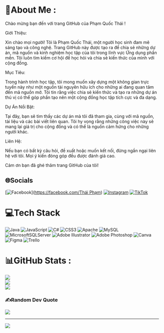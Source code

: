 # 💫About Me :
Chào mừng bạn đến với trang GitHub của Phạm Quốc Thái !

Giới Thiệu:

Xin chào mọi người! Tôi là Phạm Quốc Thái, một người học sinh đam mê sáng tạo và công nghệ. Trang GitHub này được tạo ra để chia sẻ những dự án, mã nguồn và kinh nghiệm học tập của tôi trong lĩnh vực Ứng dụng phần mền. Tôi luôn tìm kiếm cơ hội để học hỏi và chia sẻ kiến thức của mình với cộng đồng.

Mục Tiêu:

Trong hành trình học tập, tôi mong muốn xây dựng một không gian trực tuyến này như một nguồn tài nguyên hữu ích cho những ai đang quan tâm đến mã nguồn mở. Tôi tin rằng việc chia sẻ kiến thức và tạo ra những dự án thú vị có thể góp phần tạo nên một cộng đồng học tập tích cực và đa dạng.

Dự Án Nổi Bật:

Tại đây, bạn sẽ tìm thấy các dự án mà tôi đã tham gia, cùng với mã nguồn, tài liệu và các bài viết liên quan. Tôi hy vọng rằng những công việc này sẽ mang lại giá trị cho cộng đồng và có thể là nguồn cảm hứng cho những người khác.

Liên Hệ:

Nếu bạn có bất kỳ câu hỏi, đề xuất hoặc muốn kết nối, đừng ngần ngại liên hệ với tôi. Mọi ý kiến đóng góp đều được đánh giá cao.

Cảm ơn bạn đã ghé thăm trang GitHub của tôi!

## 🌐Socials
[![Facebook](https://img.shields.io/badge/Facebook-%231877F2.svg?logo=Facebook&logoColor=white)]([https://facebook.com/Thái Phạm](https://www.facebook.com/profile.php?id=100010555243969)) [![Instagram](https://img.shields.io/badge/Instagram-%23E4405F.svg?logo=Instagram&logoColor=white)](https://www.instagram.com/th_ai_24/) [![TikTok](https://img.shields.io/badge/TikTok-%23000000.svg?logo=TikTok&logoColor=white)](https://www.tiktok.com/@pqt0412?lang=vi-VN) 

# 💻Tech Stack
![Java](https://img.shields.io/badge/java-%23ED8B00.svg?style=for-the-badge&logo=java&logoColor=white) ![JavaScript](https://img.shields.io/badge/javascript-%23323330.svg?style=for-the-badge&logo=javascript&logoColor=%23F7DF1E) ![C#](https://img.shields.io/badge/c%23-%23239120.svg?style=for-the-badge&logo=c-sharp&logoColor=white) ![CSS3](https://img.shields.io/badge/css3-%231572B6.svg?style=for-the-badge&logo=css3&logoColor=white) ![Apache](https://img.shields.io/badge/apache-%23D42029.svg?style=for-the-badge&logo=apache&logoColor=white) ![MySQL](https://img.shields.io/badge/mysql-%2300f.svg?style=for-the-badge&logo=mysql&logoColor=white) ![MicrosoftSQLServer](https://img.shields.io/badge/Microsoft%20SQL%20Sever-CC2927?style=for-the-badge&logo=microsoft%20sql%20server&logoColor=white) ![Adobe Illustrator](https://img.shields.io/badge/adobeillustrator-%23FF9A00.svg?style=for-the-badge&logo=adobeillustrator&logoColor=white) ![Adobe Photoshop](https://img.shields.io/badge/adobephotoshop-%2331A8FF.svg?style=for-the-badge&logo=adobephotoshop&logoColor=white) ![Canva](https://img.shields.io/badge/Canva-%2300C4CC.svg?style=for-the-badge&logo=Canva&logoColor=white) 	![Figma](https://img.shields.io/badge/figma-%23F24E1E.svg?style=for-the-badge&logo=figma&logoColor=white) ![Trello](https://img.shields.io/badge/Trello-%23026AA7.svg?style=for-the-badge&logo=Trello&logoColor=white)
# 📊GitHub Stats :
![](https://github-readme-stats.vercel.app/api?username=thaifpt&theme=radical&hide_border=false&include_all_commits=false&count_private=false)<br/>
![](https://github-readme-streak-stats.herokuapp.com/?user=thaifpt&theme=radical&hide_border=false)<br/>
![](https://github-readme-stats.vercel.app/api/top-langs/?username=thaifpt&theme=radical&hide_border=false&include_all_commits=false&count_private=false&layout=compact)

### ✍️Random Dev Quote
![](https://quotes-github-readme.vercel.app/api?type=horizontal&theme=radical)



---
[![](https://visitcount.itsvg.in/api?id=thaifpt&icon=0&color=0)](https://visitcount.itsvg.in)
